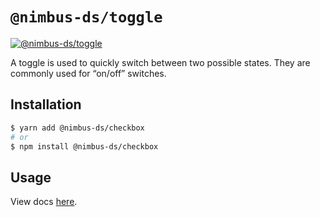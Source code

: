 # `@nimbus-ds/toggle`

[![@nimbus-ds/toggle](https://img.shields.io/npm/v/@nimbus-ds/toggle?toggle=%40nimbus-ds%2Ftoggle)](https://www.npmjs.com/package/@nimbus-ds/toggle)

A toggle is used to quickly switch between two possible states. They are commonly used for “on/off” switches.

## Installation

```sh
$ yarn add @nimbus-ds/checkbox
# or
$ npm install @nimbus-ds/checkbox
```

## Usage

View docs [here](https://nimbus.nuvemshop.com.br/documentation/atomic-components/checkbox).
